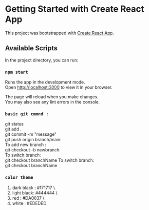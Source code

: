 # Getting Started with Create React App

This project was bootstrapped with [Create React App](https://github.com/facebook/create-react-app).

## Available Scripts

In the project directory, you can run:

### `npm start`

Runs the app in the development mode.\
Open [http://localhost:3000](http://localhost:3000) to view it in your browser.

The page will reload when you make changes.\
You may also see any lint errors in the console.

### `basic git cmmnd : `

git status \
git add . \
git commit -m "message" \
git push origin branch/main \
To add new branch : \
git checkout -b newbranch \
To switch branch: \
git checkout branchName
To switch branch: \
git checkout branchName

### `color theme`

1. dark black : #171717 \
2. light black: #444444 \
3. red : #DA0037 \
4. white : #EDEDED
